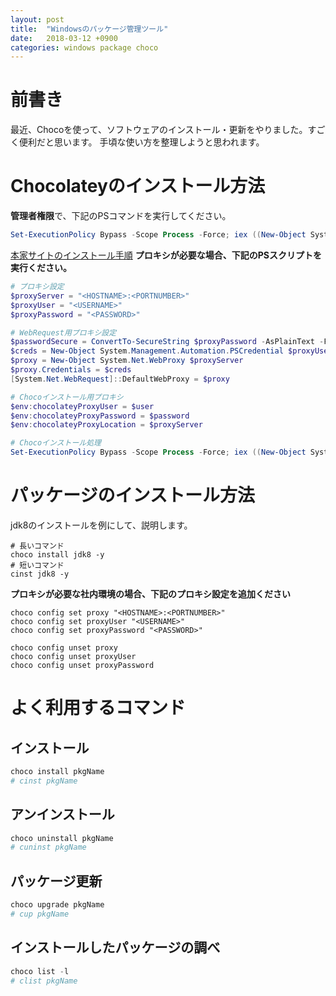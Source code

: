 ```yaml
---
layout: post
title:  "Windowsのパッケージ管理ツール"
date:   2018-03-12 +0900
categories: windows package choco
---
```


# 前書き
最近、Chocoを使って、ソフトウェアのインストール・更新をやりました。すごく便利だと思います。
手頃な使い方を整理しようと思われます。

# Chocolateyのインストール方法
**管理者権限**で、下記のPSコマンドを実行してください。

```powershell
Set-ExecutionPolicy Bypass -Scope Process -Force; iex ((New-Object System.Net.WebClient).DownloadString('https://chocolatey.org/install.ps1'))
```

[本家サイトのインストール手順](https://chocolatey.org/install)
**プロキシが必要な場合、下記のPSスクリプトを実行ください。**

```powershell:install_with_proxy.ps1
# プロキシ設定
$proxyServer = "<HOSTNAME>:<PORTNUMBER>"
$proxyUser = "<USERNAME>"
$proxyPassword = "<PASSWORD>"

# WebRequest用プロキシ設定
$passwordSecure = ConvertTo-SecureString $proxyPassword -AsPlainText -Force
$creds = New-Object System.Management.Automation.PSCredential $proxyUser, $passwordSecure
$proxy = New-Object System.Net.WebProxy $proxyServer
$proxy.Credentials = $creds
[System.Net.WebRequest]::DefaultWebProxy = $proxy

# Chocoインストール用プロキシ
$env:chocolateyProxyUser = $user
$env:chocolateyProxyPassword = $password
$env:chocolateyProxyLocation = $proxyServer

# Chocoインストール処理
Set-ExecutionPolicy Bypass -Scope Process -Force; iex ((New-Object System.Net.WebClient).DownloadString('https://chocolatey.org/install.ps1'))

```
# パッケージのインストール方法
jdk8のインストールを例にして、説明します。

```shell:パッケージインストール
# 長いコマンド
choco install jdk8 -y
# 短いコマンド
cinst jdk8 -y
```

**プロキシが必要な社内環境の場合、下記のプロキシ設定を追加ください**

```shell:プロキシ設定
choco config set proxy "<HOSTNAME>:<PORTNUMBER>"
choco config set proxyUser "<USERNAME>"
choco config set proxyPassword "<PASSWORD>"
```

```shell:プロキシ削除
choco config unset proxy
choco config unset proxyUser
choco config unset proxyPassword
```

# よく利用するコマンド
## インストール  
```powershell
choco install pkgName
# cinst pkgName
```
## アンインストール  
```powershell
choco uninstall pkgName
# cuninst pkgName
```
## パッケージ更新
```powershell
choco upgrade pkgName
# cup pkgName
```
## インストールしたパッケージの調べ  
```powershell
choco list -l
# clist pkgName
```
